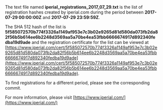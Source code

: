 The text file named **iperial_registrations_2017_07_29.txt** is the list of registration hashes created by iperial.com during the period between **2017-07-29 00:00:00Z** and **2017-07-29 23:59:59Z**.

The SHA 512 hash of the list is **5f585072570b774f3326a1149af953e7c3b02e9265d81d580da073fb2da82f56b5b614ee6b2248d3569aa5a70be4ea53fbb6666674917d892340fedba19d9ade** and the registration certificate for the list can be viewed at [https://www.iperial.com/cert/5f585072570b774f3326a1149af953e7c3b02e9265d81d580da073fb2da82f56b5b614ee6b2248d3569aa5a70be4ea53fbb6666674917d892340fedba19d9ade](https://www.iperial.com/cert/5f585072570b774f3326a1149af953e7c3b02e9265d81d580da073fb2da82f56b5b614ee6b2248d3569aa5a70be4ea53fbb6666674917d892340fedba19d9ade).

To find registrations for a different period, please see the corresponding commit.

For more information, please visit [https://www.iperial.com/](https://www.iperial.com/)
